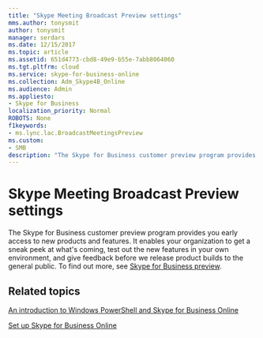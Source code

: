 ```yaml
---
title: "Skype Meeting Broadcast Preview settings"
mms.author: tonysmit
author: tonysmit
manager: serdars
ms.date: 12/15/2017
ms.topic: article
ms.assetid: 651d4773-cbd8-49e9-b55e-7abb8064060
ms.tgt.pltfrm: cloud
ms.service: skype-for-business-online
ms.collection: Adm_Skype4B_Online
ms.audience: Admin
ms.appliesto:
- Skype for Business
localization_priority: Normal
ROBOTS: None
f1keywords: 
- ms.lync.lac.BroadcastMeetingsPreview
ms.custom:
- SMB
description: "The Skype for Business customer preview program provides you early access to new products and features. It enables your organization to get a sneak peek at what's coming, test out the new features in your own environment, and give feedback before we release product builds to the general public. To find out more, see Skype for Business preview."
---
```


# Skype Meeting Broadcast Preview settings

The Skype for Business customer preview program provides you early access to new products and features. It enables your organization to get a sneak peek at what's coming, test out the new features in your own environment, and give feedback before we release product builds to the general public. To find out more, see [Skype for Business preview](https://www.skypepreview.com/).

## Related topics
[An introduction to Windows PowerShell and Skype for Business Online](https://go.microsoft.com/fwlink/?LinkId=525039)
  
[Set up Skype for Business Online](../set-up-skype-for-business-online/set-up-skype-for-business-online.md)

